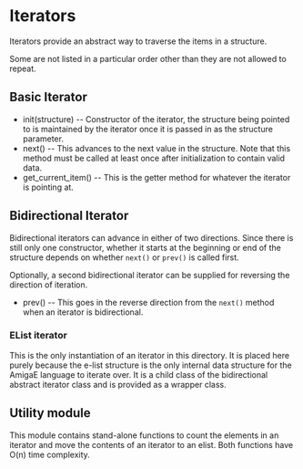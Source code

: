 # Iterators
Iterators provide an abstract way to traverse the items in a structure.

Some are not listed in a particular order other than they are not allowed to repeat.

## Basic Iterator

* init(structure) -- Constructor of the iterator, the structure being pointed to is maintained by the iterator once it is passed in as the structure parameter.
* next() -- This advances to the next value in the structure. Note that this method must be called at least once after initialization to contain valid data.
* get_current_item() -- This is the getter method for whatever the iterator is pointing at.

## Bidirectional Iterator
Bidirectional iterators can advance in either of two directions. Since there is still only one constructor, whether it starts at the beginning or end of the structure depends on whether `next()` or `prev()` is called first.

Optionally, a second bidirectional iterator can be supplied for reversing the direction of iteration.

* prev() -- This goes in the reverse direction from the `next()` method when an iterator is bidirectional.

### EList iterator
This is the only instantiation of an iterator in this directory. It is placed here purely because the e-list structure is the only internal data structure for the AmigaE language to iterate over. It is a child class of the bidirectional abstract iterator class and is provided as a wrapper class.

## Utility module
This module contains stand-alone functions to count the elements in an iterator and move the contents of an iterator to an elist. Both functions have O(n) time complexity.
